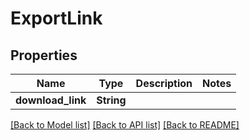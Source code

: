 # ExportLink

## Properties

| Name              | Type       | Description | Notes |
| ----------------- | ---------- | ----------- | ----- |
| **download_link** | **String** |             |

[[Back to Model list]](../README#documentation-for-models) [[Back to API list]](../README#documentation-for-api-endpoints) [[Back to README]](../README)
